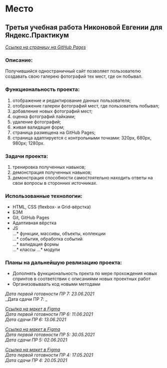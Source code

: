 # Место
  
## Третья учебная работа Никоновой Евгении для Яндекс.Практикум  
_[Ссылка на страницу на GitHub Pages](https://beagle-elgaeb.github.io/mesto/)_  
  
### Описание:  
Получившийся одностраничный сайт позволяет пользователю создавать свою галерею фотографий тех мест, где он побывал.  
  
### Функциональность проекта:  
1. отображение и редактирование данных пользователя;  
2. отображение галереи фотографий мест, где пользователь побывал;  
3. добавление новых фотографий мест;  
4. оценка фотографий лайками;  
5. удаление фотографий;  
6. живая валидация форм; 
7. страница размещена на GitHub Pages;  
8. страница адаптируется с контрольными точками: 320px, 680px, 980px; 1280px.  
  
### Задачи проекта:  
1. тренировка полученных навыков;  
2. демонстрация полученных навыков;  
3. демонстрация способности самостоятельно находить ответы на свои вопросы в сторонних источниках.  
  
### Использованные технологии:  
* HTML, CSS (flexbox- и Grid-вёрстка)  
* БЭМ  
* Git, GitHub Pages  
* Адаптивная вёрстка
* JS  
...* функции, массивы, объекты, коллекции  
...* события, обработка событий  
...* валидация формы  
...* классы
...* модули

### Планы на дальнейшую ревлизацию проекта:  
* Дополнять функциональность пректа по мере прохождения новых спринтов в соответствии с описаниями новых проектных работ  
* Организовываать код новыми методами  

_Дата первой готовности ПР 7: 23.06.2021_  
_Дата сдачи ПР 7:  _  

_[Ссылка на макет в Figma](https://www.figma.com/file/bjyvbKKJN2naO0ucURl2Z0/JavaScript.-Sprint-6)_  
_Дата первой готовности ПР 6: 11.06.2021_  
_Дата сдачи ПР 6: 13.06.2021_  

_[Ссылка на макет в Figma](https://www.figma.com/file/bjyvbKKJN2naO0ucURl2Z0/JavaScript.-Sprint-5)_  
_Дата первой готовности ПР 5: 30.05.2021_  
_Дата сдачи ПР 5: 02.06.2021_  

_[Ссылка на макет в Figma](https://www.figma.com/file/bjyvbKKJN2naO0ucURl2Z0/JavaScript.-Sprint-4)_  
_Дата первой готовности ПР 4: 17.05.2021_  
_Дата сдачи ПР 4: 20.05.2021_  
